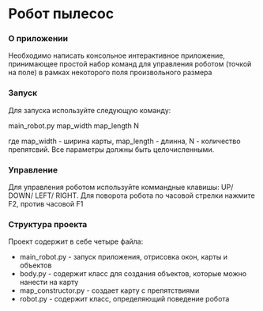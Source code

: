 # Робот пылесос 

### О приложении
Необходимо написать консольное интерактивное приложение, 
принимающее простой набор команд для управления роботом (точкой на поле)
в рамках некоторого поля произвольного размера

### Запуск

Для запуска используйте следующую команду:

main_robot.py map_width map_length N

где map_width - ширина карты, map_length - длинна, N - количество препятсвий.
Все параметры должны быть целочисленными.

### Управление

Для управления роботом используйте коммандные клавишы: UP/ DOWN/ LEFT/ RIGHT.
Для поворота робота по часовой стрелки нажмите F2, против часовой F1

### Структура проекта 
Проект содержит в себе четыре файла:

* main_robot.py - запуск приложения, отрисовка окон, карты и объектов
* body.py - содержит класс для создания объектов, которые можно нанести на карту
* map_constructor.py - создает карту с препятствиями 
* robot.py - содержит класс, определяющий поведение робота 